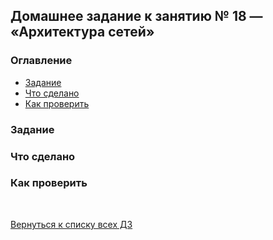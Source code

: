 ## Домашнее задание к занятию № 18 — «Архитектура сетей»    <!-- omit in toc -->

### Оглавление  <!-- omit in toc -->

- [Задание](#Задание)
- [Что сделано](#Что-сделано)
- [Как проверить](#Как-проверить)

### Задание



### Что сделано



### Как проверить



<br/>

[Вернуться к списку всех ДЗ](../README.md)
